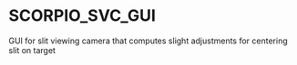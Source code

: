 # SCORPIO_SVC_GUI
 GUI for slit viewing camera that computes slight adjustments for centering slit on target
